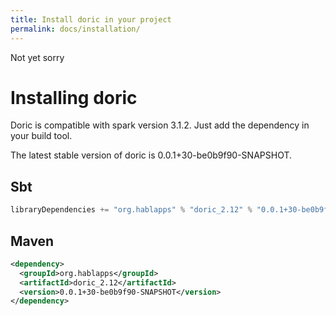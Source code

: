 ```yaml
---
title: Install doric in your project
permalink: docs/installation/
---
```

Not yet sorry
# Installing doric
Doric is compatible with spark version 3.1.2. Just add the dependency in your build tool.

The latest stable version of doric is 0.0.1+30-be0b9f90-SNAPSHOT.

## Sbt
```scala
libraryDependencies += "org.hablapps" % "doric_2.12" % "0.0.1+30-be0b9f90-SNAPSHOT"
```
## Maven
```xml
<dependency>
  <groupId>org.hablapps</groupId>
  <artifactId>doric_2.12</artifactId>
  <version>0.0.1+30-be0b9f90-SNAPSHOT</version>
</dependency>
```
